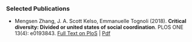### Selected Publications
- Mengsen Zhang, J. A. Scott Kelso, Emmanuelle Tognoli (2018). **Critical diversity: Divided or united states of social coordination**. PLOS ONE 13(4): e0193843. [Full Text on PloS](https://doi.org/10.1371/journal.pone.0193843) | [Pdf](/docs/ZhangEtal_2018_Firefly_wSI.pdf)
